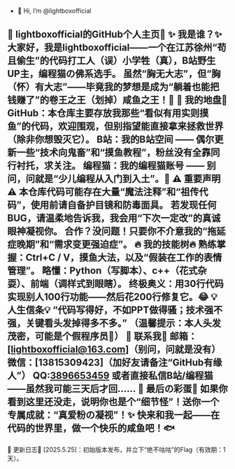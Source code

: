 - 👋 Hi, I’m @lightboxofficial

📣 lightboxofficial的GitHub个人主页📣
✨ 我是谁？✨
大家好，我是lightboxofficial——一个在江苏徐州“苟且偷生”的代码打工人（误）小学牲（真），B站野生UP主，编程猫の佛系选手。
虽然“胸无大志”，但“胸（怀）有大志”——毕竟我的梦想是成为“躺着也能把钱赚了”的卷王之王（划掉）咸鱼之王！🌚
🌿 我的地盘🌿
GitHub：本仓库主要存放我那些“看似有用实则摸鱼”的代码，欢迎围观，但别指望能直接拿来拯救世界（除非你想毁灭它）。
B站：我的B站空间 —— 偶尔更新一些“技术向鬼畜”和“摸鱼教程”，粉丝没有全靠同行衬托，求关注。
编程猫：我的编程猫账号 —— 别问，问就是“少儿编程从入门到入土”。🐾
⚠️ 重要声明⚠️
本仓库代码可能存在大量“魔法注释”和“祖传代码”，使用前请自备护目镜和防毒面具。
若发现任何BUG，请温柔地告诉我，我会用“下次一定改”的真诚眼神凝视你。
合作？没问题！只要你不介意我的“拖延症晚期”和“需求变更强迫症”。
🔥 我的技能树🔥
熟练掌握：Ctrl+C / V，摸鱼大法，以及“假装在工作的表情管理”。
略懂：Python（写脚本）、c++（花式杂耍）、前端（调样式到眼瞎）。
终极奥义：用30行代码实现别人100行功能——然后花200行修复它。😂
💡 人生信条💡
“代码写得好，不如PPT做得骚；技术强不强，关键看头发掉得多不多。”
（温馨提示：本人头发茂密，可能是个假程序员🌝）
🌙 联系我🌙
邮箱：[lightboxofficial@163.com]（别问，问就是没有）
微信：[13815309423]（加好友请备注“GitHub有缘人”）
QQ:[3896653459](加好友必发“啊米诺斯”)
或者直接私信B站/编程猫——虽然我可能三天后才回……
📸 最后の彩蛋📸
如果你看到这里还没走，说明你也是个“细节怪”！送你一个专属成就：“真爱粉の凝视”！✨
快来和我一起——在代码的世界里，做一个快乐的咸鱼吧！🐟
---
📌 更新日志📌
[2025.5.25]：初始版本发布，并立下“绝不咕咕”的Flag（有效期：1天）。

<!---
lightboxofficial/lightboxofficial is a ✨ special ✨ repository because its `README.md` (this file) appears on your GitHub profile.
You can click the Preview link to take a look at your changes.
--->
